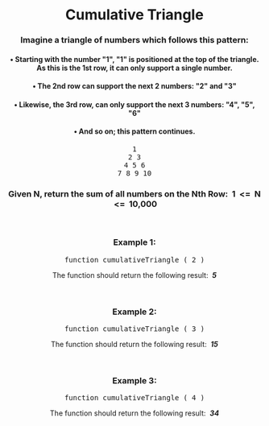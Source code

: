<div align = 'center'>

# Cumulative Triangle

</div>

<div align = 'center'>

<h3>Imagine a triangle of numbers which follows this pattern:</h3>

<h4>•&nbsp;Starting with the number "1", "1" is positioned at the top of the triangle. As this is the 1st row, it can only support a single number.</h4>
<h4>•&nbsp;The 2nd row can support the next 2 numbers: "2" and "3"</h4>
<h4>•&nbsp;Likewise, the 3rd row, can only support the next 3 numbers: "4", "5", "6"</h4>
<h4>•&nbsp;And so on; this pattern continues.</h4>

<pre>1<br>2&nbsp;3<br>4&nbsp;5&nbsp;6<br>7&nbsp;8&nbsp;9&nbsp;10</pre>

<h3>Given N, return the sum of all numbers on the Nth Row: &nbsp;1 &nbsp;<=&nbsp; N &nbsp;<=&nbsp; 10,000</h3>

<br>

<h3>Example 1:</h3>

<pre>function cumulativeTriangle&nbsp;(&nbsp;2&nbsp;)</pre>

<p>The function should return the following result: &nbsp;<strong><em>5</em></strong></p>

<br>

<h3>Example 2:</h3>

<pre>function cumulativeTriangle&nbsp;(&nbsp;3&nbsp;)</pre>

<p>The function should return the following result: &nbsp;<strong><em>15</em></strong></p>

<br>

<h3>Example 3:</h3>

<pre>function cumulativeTriangle&nbsp;(&nbsp;4&nbsp;)</pre>

<p>The function should return the following result: &nbsp;<strong><em>34</em></strong></p>

</div>
